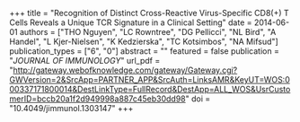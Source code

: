 +++
title = "Recognition of Distinct Cross-Reactive Virus-Specific CD8(+) T Cells Reveals a Unique TCR Signature in a Clinical Setting"
date = 2014-06-01
authors = ["THO Nguyen", "LC Rowntree", "DG Pellicci", "NL Bird", "A Handel", "L Kjer-Nielsen", "K Kedzierska", "TC Kotsimbos", "NA Mifsud"]
publication_types = ["6", "0"]
abstract = ""
featured = false
publication = "*JOURNAL OF IMMUNOLOGY*"
url_pdf = "http://gateway.webofknowledge.com/gateway/Gateway.cgi?GWVersion=2&SrcApp=PARTNER_APP&SrcAuth=LinksAMR&KeyUT=WOS:000337171800014&DestLinkType=FullRecord&DestApp=ALL_WOS&UsrCustomerID=bccb20a1f2d949998a887c45eb30dd98"
doi = "10.4049/jimmunol.1303147"
+++


